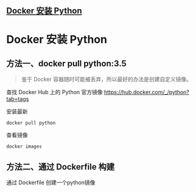 ## [Docker 安装 Python](https://www.runoob.com/docker/docker-install-python.html)

# Docker 安装 Python

## 方法一、docker pull python:3.5

> 鉴于 Docker 容器随时可能被丢弃，所以最好的办法是创建自定义镜像。

查找 Docker Hub 上的 Python 官方镜像
<https://hub.docker.com/_/python?tab=tags>

安装最新
```shell script
docker pull python
```

查看镜像

```shell script
docker images
```

## 方法二、通过 Dockerfile 构建

通过 Dockerfile 创建一个python镜像


